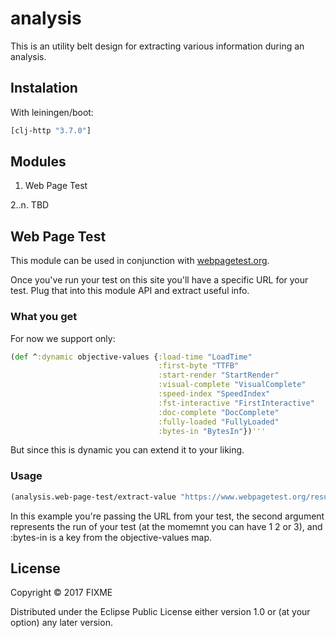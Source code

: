 # analysis

This is an utility belt design for extracting various information during an analysis.

## Instalation
With leiningen/boot:

```clojure
[clj-http "3.7.0"]
```

## Modules
1. Web Page Test

2..n. TBD

## Web Page Test
This module can be used in conjunction with [webpagetest.org](https://www.webpagetest.org).

Once you've run your test on this site you'll have a specific URL for your test.
Plug that into this module API and extract useful info.

### What you get

For now we support only:

```clojure
(def ^:dynamic objective-values {:load-time "LoadTime"
                                 :first-byte "TTFB"
                                 :start-render "StartRender"
                                 :visual-complete "VisualComplete"
                                 :speed-index "SpeedIndex"
                                 :fst-interactive "FirstInteractive"
                                 :doc-complete "DocComplete"
                                 :fully-loaded "FullyLoaded"
                                 :bytes-in "BytesIn"})'''
```

But since this is dynamic you can extend it to your liking.

### Usage

```clojure
(analysis.web-page-test/extract-value "https://www.webpagetest.org/result/**your-hash-number**/" 1 :bytes-in)
```

In this example you're passing the URL from your test, the second argument represents the run of your test (at the momemnt you can have 1 2 or 3), and :bytes-in is a key from the objective-values map.

## License

Copyright © 2017 FIXME

Distributed under the Eclipse Public License either version 1.0 or (at
your option) any later version.
